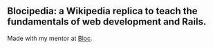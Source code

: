  ## Blocipedia: a Wikipedia replica to teach the fundamentals of web development and Rails.
 
 Made with my mentor at [Bloc](http://bloc.io).
